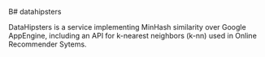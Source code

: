 B# datahipsters

DataHipsters is a service implementing MinHash similarity over Google AppEngine, including an API for k-nearest neighbors (k-nn) used in Online Recommender Sytems.
